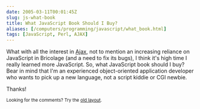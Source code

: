 ```yaml
--- 
date: 2005-03-11T00:01:45Z
slug: js-what-book
title: What JavaScript Book Should I Buy?
aliases: [/computers/programming/javascript/what_book.html]
tags: [JavaScript, Perl, AJAX]
---
```


<p>What with all the interest in <a href="http://www.adaptivepath.com/publications/essays/archives/000385.php" title="Adaptive Path has your Ajax porn right here!">Ajax</a>, not to mention
an increasing reliance on JavaScript in Bricolage (and a need to fix its
bugs), I think it's high time I really learned more JavaScript. So, what
JavaScript book should I buy? Bear in mind that I'm an experienced
object-oriented application developer who wants to pick up a new language, not
a script kiddie or CGI newbie.</p>

<p>Thanks!</p>

<p class="past"><small>Looking for the comments? Try the <a rel="nofollow" href="//past.justatheory.com/computers/programming/javascript/what_book.html">old layout</a>.</small></p>


